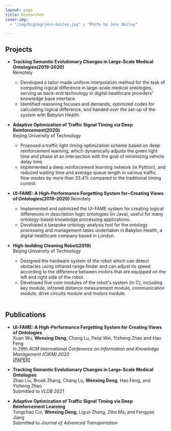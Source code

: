 ```yaml
---
layout: page
title: Researches
cover-img:	
  - "/img/bigimg/jess-bailey.jpg" : "Photo by Jess Bailey"

---
```

## <i class="fa fa-cubes" aria-hidden="true"></i> Projects  

* **Tracking Semantic Evolutionary Changes in Large-Scale Medical Ontologies(2019-2020)**  
  Remotely  
  - Developed a tailor-made uniform interpolation method for the task of computing logical difference in large-scale medical ontologies, serving as back-end technology in digital healthcare providers' knowledge base interface.
  - Identified reasoning focuses and demands, optimized codes for calculating logical difference, and handed over the set-up of the system with Babylon Health.

* **Adaptive Optimization of Traffic Signal Timing via Deep Reinforcement(2020)**  
  Beijing University of Technology  
  - Proposed a traffic light timing optimization scheme based on deep reinforcement learning, which dynamically adjusts the green light time and phase at an intersection with the goal of minimizing vehicle delay time.
  - Implemented a deep reinforcement learning network (in Python), and reduced waiting time and average queue length in various traffic flow modes by more than 33.4% compared to the traditional timing control.

* **UI-FAME: A High-Performance Forgetting System for~Creating Views of Ontologies(2019-2020)**
  Remotely  
  - Implemented and optimized the UI-FAME system for creating logical differences in description logic ontologies (in Java), useful for many ontology-based knowledge processing applications.
  - Developed a bespoke ontology analysis tool for the ontology processing and management tasks undertaken in Babylon Health, a digital healthcare company based in London.
  
* **High-building Cleaning Robot(2019)**  
  Beijing University of Technology  
  - Designed the hardware system of the robot which can detect obstacles using infrared range finder and can adjust its speed according to the difference between motors that are equipped on the left and right side of the robot.
  - Developed five core modules of the robot's system (in C), including key module, infrared distance measurement module, communication module, drive circuits module and motors module.
 
  

  <br />
## <i class="fa fa-align-left" aria-hidden="true"></i> Publications  

* **UI-FAME: A High-Performance Forgetting System for Creating Views of Ontologies**  
  Xuan Wu, **Wenxing Deng**, Chang Lu, Peiqi Wei, Yizheng Zhao and Hao Feng  
 _In 29th ACM International Conference on Information and Knowledge Management (CIKM) 2020_    
  [[PAPER]](/pub/CIKM_2020_paper_2000.pdf)

* **Tracking Semantic Evolutionary Changes in Large-Scale Medical Ontologies**  
  Zhao Liu, Brook Zhang, Chang Lu, **Wenxing Deng**, Hao Feng, and Yizheng Zhao  
  Submitted to _VLDB 2021_ 
  
* **Adaptive Optimization of Traffic Signal Timing via Deep Reinforcement Learning**  
  Tongchao Cui, **Wenxing Deng**, Liguo Zhang, Zibo Ma, and Fengyao Jiang  
  Submitted to _Journal of Advanced Transportation_ 
 
  


